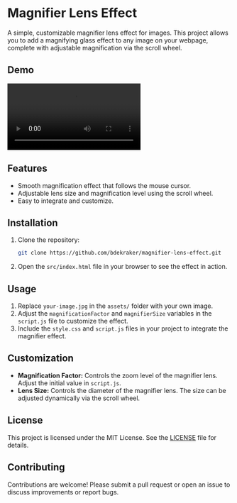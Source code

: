 # Magnifier Lens Effect

A simple, customizable magnifier lens effect for images. This project allows you to add a magnifying glass effect to any image on your webpage, complete with adjustable magnification via the scroll wheel.

## Demo

![Magnifier Lens Effect Demo](https://github.com/bdekraker/Magnifier-Lens-Effect/main/demo.mp4)

## Features

- Smooth magnification effect that follows the mouse cursor.
- Adjustable lens size and magnification level using the scroll wheel.
- Easy to integrate and customize.

## Installation

1. Clone the repository:

    ```bash
    git clone https://github.com/bdekraker/magnifier-lens-effect.git
    ```

2. Open the `src/index.html` file in your browser to see the effect in action.

## Usage

1. Replace `your-image.jpg` in the `assets/` folder with your own image.
2. Adjust the `magnificationFactor` and `magnifierSize` variables in the `script.js` file to customize the effect.
3. Include the `style.css` and `script.js` files in your project to integrate the magnifier effect.

## Customization

- **Magnification Factor:** Controls the zoom level of the magnifier lens. Adjust the initial value in `script.js`.
- **Lens Size:** Controls the diameter of the magnifier lens. The size can be adjusted dynamically via the scroll wheel.

## License

This project is licensed under the MIT License. See the [LICENSE](LICENSE) file for details.

## Contributing

Contributions are welcome! Please submit a pull request or open an issue to discuss improvements or report bugs.
